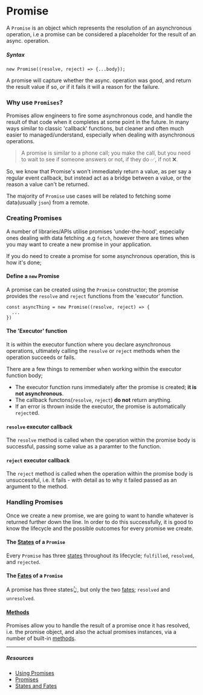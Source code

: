 # Promise

A `Promise` is an object which represents the resolution of an asynchronous operation, i.e a promise can be considered a placeholder for the result of an async. operation.

##### Syntax
```
new Promise((resolve, reject) => {...body});
```

A promise will capture whether the async. operation was good, and return the result value if so, _or_ if it fails it will a reason for the failure.


### Why use `Promises`?

Promises allow engineers to fire some asynchronous code, and handle the result of that code when it completes at some point in the future. In many ways similar to classic 'callback' functions, but cleaner and often much easier to managed/understand, especially when dealing with asynchronous operations.

> A promise is similar to a phone call; you make the call, but you need to wait to see if someone answers or not, if they do ✅, if not ❌.

So, we know that Promise's won't immediately return a value, as per say a regular event callback, but instead act as a bridge between a value, or the reason a value can't be returned.

The majority of `Promise` use cases will be related to fetching some data(usually `json`) from a remote.

### Creating Promises

A number of libraries/APIs utilise promises 'under-the-hood', especially ones dealing with data fetching .e.g `fetch`, however there are times when you may want to create a new promise in your application.

If you do need to create a promise for some asynchronous operation, this is how it's done;

#### Define a `new` Promise

A promise can be created using the `Promise` constructor; the promise provides the `resolve` and `reject` functions from the 'executor' function.

```
const asyncThing = new Promise((resolve, reject) => {
  ...
})
```

#### The 'Executor' function

It is within the executor function where you declare asynchronous operations, ultimately calling the `resolve` or `reject` methods when the operation succeeds or fails.

There are a few things to remember when working within the executor function body;

- The executor function runs immediately after the promise is created; **it is not asynchronous**.
- The callback functons(`resolve`, `reject`) **do not** return anything.
- If an error is thrown inside the executor, the promise is automatically `reject`ed.

#### `resolve` executor callback

The `resolve` method is called when the operation within the promise body is successful, passing some value as a paramter to the function.

#### `reject` executor callback

The `reject` method is called when the operation within the promise body is unsuccessful, i.e. it fails - with detail as to why it failed passed as an argument to the method.

### Handling Promises

Once we create a new promise, we are going to want to handle whatever is returned further down the line. In order to do this successfully, it is good to know the lifecycle and the possible outcomes for every promise we create.

#### The [States](states) of a `Promise`

Every `Promise` has three [states](states) throughout its lifecycle; `fulfilled`, `resolved`, and `rejected`.

#### The [Fates](fates) of a `Promise`

A promise has three states👆, but only the two [fates](fates); `resolved` and `unresolved`.

#### [Methods](methods)

Promises allow you to handle the result of a promise once it has resolved, i.e. the promise object, and also the actual promises instances, via a number of built-in [methods](methods).

---

##### Resources

- [Using Promises](https://developer.mozilla.org/en-US/docs/Web/JavaScript/Guide/Using_promises)
- [Promises](https://developer.mozilla.org/en-US/docs/Web/JavaScript/Reference/Global_Objects/Promise)
- [States and Fates](https://github.com/domenic/promises-unwrapping/blob/master/docs/states-and-fates.md)
